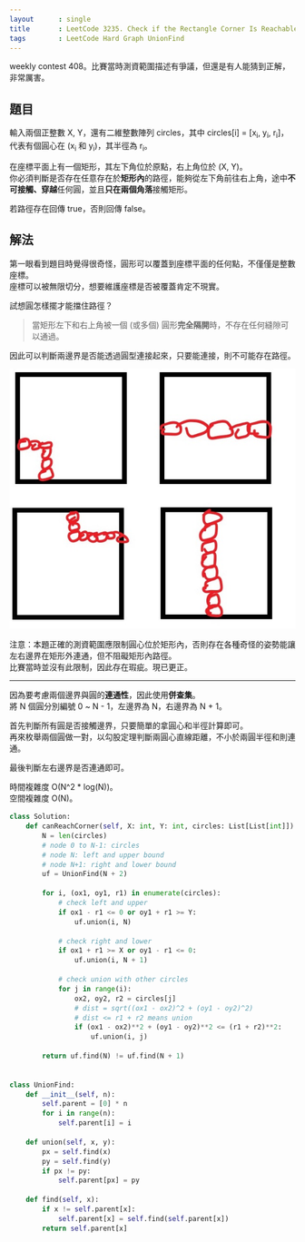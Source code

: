 ```yaml
---
layout      : single
title       : LeetCode 3235. Check if the Rectangle Corner Is Reachable
tags        : LeetCode Hard Graph UnionFind
---
```

weekly contest 408。比賽當時測資範圍描述有爭議，但還是有人能猜到正解，非常厲害。  

## 題目

輸入兩個正整數 X, Y，還有二維整數陣列 circles，其中 circles[i] = [x<sub>i</sub>, y<sub>i</sub>, r<sub>i</sub>]，代表有個圓心在 (x<sub>i</sub> 和 y<sub>i</sub>)，其半徑為 r<sub>i</sub>。  

在座標平面上有一個矩形，其左下角位於原點，右上角位於 (X, Y)。  
你必須判斷是否存在任意存在於**矩形內**的路徑，能夠從左下角前往右上角，途中**不可接觸、穿越**任何圓，並且**只在兩個角落**接觸矩形。  

若路徑存在回傳 true，否則回傳 false。  

## 解法

第一眼看到題目時覺得很奇怪，圓形可以覆蓋到座標平面的任何點，不僅僅是整數座標。  
座標可以被無限切分，想要維護座標是否被覆蓋肯定不現實。  

試想圓怎樣擺才能擋住路徑？  
> 當矩形左下和右上角被一個 (或多個) 圓形**完全隔開**時，不存在任何縫隙可以通過。  

因此可以判斷兩邊界是否能透過圓型連接起來，只要能連接，則不可能存在路徑。  

![示意圖](/assets/img/3235.jpg)

注意：本題正確的測資範圍應限制圓心位於矩形內，否則存在各種奇怪的姿勢能讓左右邊界在矩形外連通，但不阻礙矩形內路徑。  
比賽當時並沒有此限制，因此存在瑕疵。現已更正。  

---

因為要考慮兩個邊界與圓的**連通性**，因此使用**併查集**。  
將 N 個圓分別編號 0 \~ N - 1，左邊界為 N，右邊界為 N + 1。  

首先判斷所有圓是否接觸邊界，只要簡單的拿圓心和半徑計算即可。  
再來枚舉兩個圓做一對，以勾股定理判斷兩圓心直線距離，不小於兩圓半徑和則連通。  

最後判斷左右邊界是否連通即可。  

時間複雜度 O(N^2 \* log(N))。  
空間複雜度 O(N)。  

```python
class Solution:
    def canReachCorner(self, X: int, Y: int, circles: List[List[int]]) -> bool:
        N = len(circles)
        # node 0 to N-1: circles
        # node N: left and upper bound
        # node N+1: right and lower bound
        uf = UnionFind(N + 2)

        for i, (ox1, oy1, r1) in enumerate(circles):
            # check left and upper
            if ox1 - r1 <= 0 or oy1 + r1 >= Y:
                uf.union(i, N)

            # check right and lower
            if ox1 + r1 >= X or oy1 - r1 <= 0:
                uf.union(i, N + 1)

            # check union with other circles
            for j in range(i):
                ox2, oy2, r2 = circles[j]
                # dist = sqrt((ox1 - ox2)^2 + (oy1 - oy2)^2)
                # dist <= r1 + r2 means union
                if (ox1 - ox2)**2 + (oy1 - oy2)**2 <= (r1 + r2)**2:
                    uf.union(i, j)

        return uf.find(N) != uf.find(N + 1)


class UnionFind:
    def __init__(self, n):
        self.parent = [0] * n
        for i in range(n):
            self.parent[i] = i

    def union(self, x, y):
        px = self.find(x)
        py = self.find(y)
        if px != py:
            self.parent[px] = py

    def find(self, x):
        if x != self.parent[x]:
            self.parent[x] = self.find(self.parent[x])
        return self.parent[x]
```
